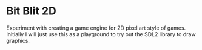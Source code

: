 # Bit Blit 2D

Experiment with creating a game engine for 2D pixel art style of games. Initially I will just use this as a playground to try out the SDL2 library to draw graphics. 